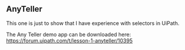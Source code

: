 # <h2>AnyTeller</h2>

This one is just to show that I have experience with selectors in UiPath.

The Any Teller demo app can be downloaded here: https://forum.uipath.com/t/lesson-1-anyteller/10395
